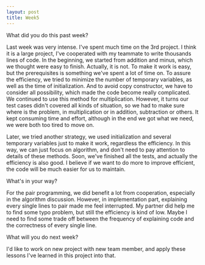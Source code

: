 ```yaml
---
layout: post
title: Week5
---
```


What did you do this past week?

Last week was very intense. I've spent much time on the 3rd project. I think it is a large project, I've cooperated with my teammate to write thousands lines of code. In the beginning, we started from addition and minus, which we thought were easy to finish. Actually, it is not. To make it work is easy, but the prerequisites is something we've spent a lot of time on. To assure the efficiency, we tried to minimize the number of temporary variables, as well as the time of initialization. And to avoid copy constructor, we have to consider all possibility, which made the code become really complicated. We continued to use this method for multiplication. However, it turns our test cases didn't covered all kinds of situation, so we had to make sure where is the problem, in multiplication or in addition, subtraction or others. It kept consuming time and effort, although in the end we got what we need, we were both too tired to move on. 

Later, we tried another strategy, we used initialization and several temporary variables just to make it work, regardless the efficiency. In this way, we can just focus on algorithm, and don't need to pay attention to details of these methods. Soon, we've finished all the tests, and actually the efficiency is also good. I believe if we want to do more to improve efficient, the code will be much easier for us to maintain.


What's in your way?

For the pair programming, we did benefit a lot from cooperation, especially in the algorithm discussion. However, in implementation part, explaining every single lines to pair made me feel interrupted. My partner did help me to find some typo problem, but still the efficiency is kind of low. Maybe I need to find some trade off between the frequency of explaining code and the correctness of every single line.

What will you do next week?

I'd like to work on new project with new team member, and apply these lessons I've learned in this project into that.
